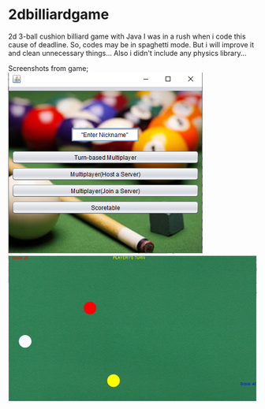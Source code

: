 # 2dbilliardgame
2d 3-ball cushion billiard game with Java 
I was in a rush when i code this cause of deadline. So, codes may be in spaghetti mode. But i will improve it and clean unnecessary things... Also i didn't include any physics library...

Screenshots from game;
<img src = "Screenshot_1.png">
<img src = "Screenshot_2.png">
